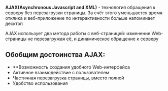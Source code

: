 **AJAX(Asynchronous Javascript and XML)** - технология обращения к серверу без перезагрузки страницы. За счёт этого уменьшается время отклика и веб-приложение по интерактивности больше напоминает десктоп

AJAX использует два метода работы с веб-страницей: изменение Web-страницы не перезагружая её, и динамическое обращение к серверу

## Обобщим достоинства AJAX:

- **Возможность создания удобного Web-интерфейса 
- Активное взаимодействие с пользователем 
- Частичная перезагрузка страницы, вместо полной 
- Удобство использования